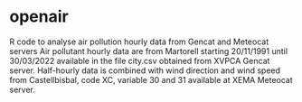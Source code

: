 # openair
R code to analyse air pollution hourly data from Gencat and Meteocat servers
Air pollutant hourly data are from Martorell starting 20/11/1991 until 30/03/2022 available in the file city.csv obtained from XVPCA Gencat server.
Half-hourly data is combined with wind direction and wind speed from Castellbisbal, code XC, variable 30 and 31 available at XEMA Meteocat server.
